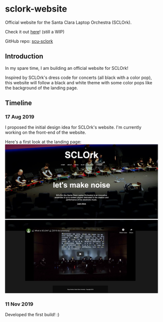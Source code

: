 # sclork-website
Official website for the Santa Clara Laptop Orchestra (SCLOrk).

Check it out [here](https://scu-sclork.github.io/)! (still a WIP)

GitHub repo: [scu-sclork](https://github.com/scu-sclork/scu-sclork.github.io)

## Introduction
In my spare time, I am building an official website for SCLOrk! 

Inspired by SCLOrk's dress code for concerts (all black with a color pop), this website will follow a black and white theme with some color pops like the background of the landing page.

## Timeline

### 17 Aug 2019
I proposed the initial design idea for SCLOrk's website. I'm currently working on the front-end of the website. 

Here's a first look at the landing page:
![landing1](https://github.com/tanya-sonker/sclork-website/blob/master/project1/Screen%20Shot%202019-08-16%20at%203.09.56%20PM.png)
![landing2](https://github.com/tanya-sonker/sclork-website/blob/master/project1/Screen%20Shot%202019-08-16%20at%203.10.03%20PM.png)


### 11 Nov 2019
Developed the first build! :)
